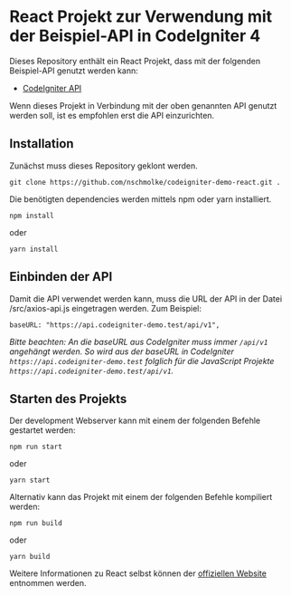 # React Projekt zur Verwendung mit der Beispiel-API in CodeIgniter 4

Dieses Repository enthält ein React Projekt, dass mit der folgenden Beispiel-API genutzt werden kann:
- [CodeIgniter API](https://github.com/nschmolke/codeigniter-demo-api)

Wenn dieses Projekt in Verbindung mit der oben genannten API genutzt werden soll, ist es empfohlen erst die API einzurichten.
## Installation

Zunächst muss dieses Repository geklont werden.
```
git clone https://github.com/nschmolke/codeigniter-demo-react.git .
```
Die benötigten dependencies werden mittels npm oder yarn installiert.
```
npm install
```
oder
```
yarn install
```

## Einbinden der API
Damit die API verwendet werden kann, muss die URL der API in der Datei /src/axios-api.js eingetragen werden.
Zum Beispiel:
```
baseURL: "https://api.codeigniter-demo.test/api/v1",  
```

*Bitte beachten: An die baseURL aus CodeIgniter muss immer `/api/v1` angehängt werden. So wird aus der baseURL in CodeIgniter `https://api.codeigniter-demo.test` folglich für die JavaScript Projekte `https://api.codeigniter-demo.test/api/v1`.*

## Starten des Projekts

Der development Webserver kann mit einem der folgenden Befehle gestartet werden:
```
npm run start
```
oder
```
yarn start
```

Alternativ kann das Projekt mit einem der folgenden Befehle kompiliert werden:
```
npm run build
```
oder
```
yarn build
```

Weitere Informationen zu React selbst können der [offiziellen Website](https://reactjs.org/) entnommen werden.